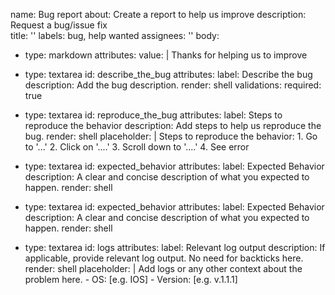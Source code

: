 name: Bug report
about: Create a report to help us improve
description: Request a bug/issue fix  
title: ''
labels: bug, help wanted
assignees: ''
body:
  - type: markdown
    attributes:
      value: |
        Thanks for helping us to improve
  - type: textarea
    id: describe_the_bug
    attributes:
      label: Describe the bug
      description: Add the bug description.
      render: shell
    validations:
      required: true

  - type: textarea
    id: reproduce_the_bug
    attributes:
      label: Steps to reproduce the behavior
      description: Add steps to help us reproduce the bug.
      render: shell
      placeholder: |
        Steps to reproduce the behavior:
        1. Go to '...'
        2. Click on '....'
        3. Scroll down to '....'
        4. See error

  - type: textarea
    id: expected_behavior
    attributes:
      label: Expected Behavior
      description: A clear and concise description of what you expected to happen.
      render: shell

  - type: textarea
    id: expected_behavior
    attributes:
      label: Expected Behavior
      description: A clear and concise description of what you expected to happen.
      render: shell
  - type: textarea
    id: logs
    attributes:
      label: Relevant log output
      description: If applicable, provide relevant log output. No need for backticks here.
      render: shell
      placeholder: |
        Add logs or any other context about the problem here.
        - OS: [e.g. IOS]
        - Version: [e.g. v.1.1.1]
